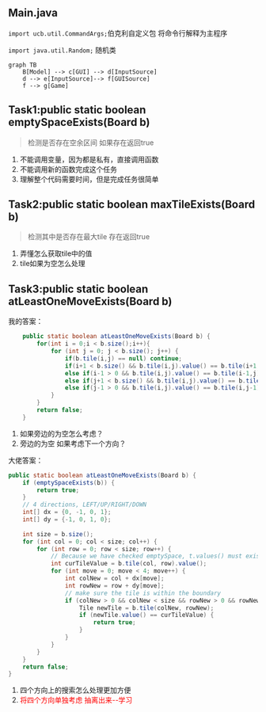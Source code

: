 ## Main.java

```import ucb.util.CommandArgs;```伯克利自定义包 将命令行解释为主程序

```import java.util.Random;``` 随机类

```mermaid
graph TB
    B[Model] --> c[GUI] --> d[InputSource]
    d --> e[InputSource]--> f[GUISource]
    f --> g[Game]
```

## Task1:public static boolean emptySpaceExists(Board b)

> 检测是否存在空余区间 如果存在返回true

1. 不能调用变量，因为都是私有，直接调用函数
2. 不能调用新的函数完成这个任务
3. 理解整个代码需要时间，但是完成任务很简单

## Task2:public static boolean maxTileExists(Board b)

> 检测其中是否存在最大tile 存在返回true

1. 弄懂怎么获取tile中的值
2. tile如果为空怎么处理

## Task3:public static boolean atLeastOneMoveExists(Board b)

我的答案：

```java
    public static boolean atLeastOneMoveExists(Board b) {
        for(int i = 0;i < b.size();i++){
            for (int j = 0; j < b.size(); j++) {
                if(b.tile(i,j) == null) continue;
                if(i+1 < b.size() && b.tile(i,j).value() == b.tile(i+1,j).value()){return true;}
                else if(i-1 > 0 && b.tile(i,j).value() == b.tile(i-1,j).value()){return true;}
                else if(j+1 < b.size() && b.tile(i,j).value() == b.tile(i,j+1).value()){return true;}
                else if(j-1 > 0 && b.tile(i,j).value() == b.tile(i,j-1).value()){return true;}
            }
        }
        return false;
    }

```

1. 如果旁边的为空怎么考虑？
2. 旁边的为空 如果考虑下一个方向？

大佬答案：

```java
public static boolean atLeastOneMoveExists(Board b) {
    if (emptySpaceExists(b)) {
        return true;
    }
    // 4 directions, LEFT/UP/RIGHT/DOWN
    int[] dx = {0, -1, 0, 1};
    int[] dy = {-1, 0, 1, 0};
 
    int size = b.size();
    for (int col = 0; col < size; col++) {
        for (int row = 0; row < size; row++) {
            // Because we have checked emptySpace, t.values() must exist
            int curTileValue = b.tile(col, row).value();
            for (int move = 0; move < 4; move++) {
                int colNew = col + dx[move];
                int rowNew = row + dy[move];
                // make sure the tile is within the boundary
                if (colNew > 0 && colNew < size && rowNew > 0 && rowNew < size) {
                    Tile newTile = b.tile(colNew, rowNew);
                    if (newTile.value() == curTileValue) {
                        return true;
                    }
                }
            }
        }
    }
    return false;
}
```

1. 四个方向上的搜索怎么处理更加方便
2. <font color='red'>将四个方向单独考虑 抽离出来--学习</font>